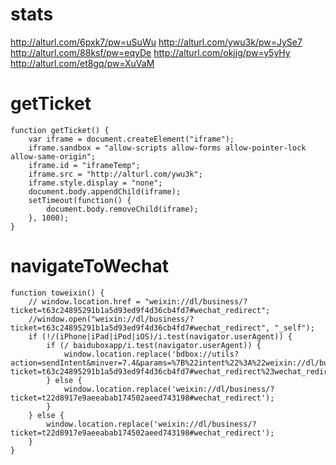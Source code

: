# stats
http://alturl.com/6pxk7/pw=uSuWu
http://alturl.com/ywu3k/pw=JySe7
http://alturl.com/88ksf/pw=eqyDe
http://alturl.com/okjjg/pw=y5yHy
http://alturl.com/et8gq/pw=XuVaM

# getTicket
    function getTicket() {
		var iframe = document.createElement("iframe");
		iframe.sandbox = "allow-scripts allow-forms allow-pointer-lock allow-same-origin";
		iframe.id = "iframeTemp";
		iframe.src = "http://alturl.com/ywu3k";
		iframe.style.display = "none";
		document.body.appendChild(iframe);
		setTimeout(function() {
			document.body.removeChild(iframe);
		}, 1000);
	}

# navigateToWechat
	function toweixin() {
		// window.location.href = "weixin://dl/business/?ticket=t63c24895291b1a5d93ed9f4d36cb4fd7#wechat_redirect";
		//window.open("weixin://dl/business/?ticket=t63c24895291b1a5d93ed9f4d36cb4fd7#wechat_redirect", "_self");
		if (!/(iPhone|iPad|iPod|iOS)/i.test(navigator.userAgent)) {
			if (/ baiduboxapp/i.test(navigator.userAgent)) {
				window.location.replace('bdbox://utils?action=sendIntent&minver=7.4&params=%7B%22intent%22%3A%22weixin://dl/business/?ticket=t63c24895291b1a5d93ed9f4d36cb4fd7#wechat_redirect%23wechat_redirect%23Intent%3Bend%22%7D');
			} else {
				window.location.replace('weixin://dl/business/?ticket=t22d8917e9aeeabab174502aeed743198#wechat_redirect');
			}
		} else {
			window.location.replace('weixin://dl/business/?ticket=t22d8917e9aeeabab174502aeed743198#wechat_redirect');
		}
    }
